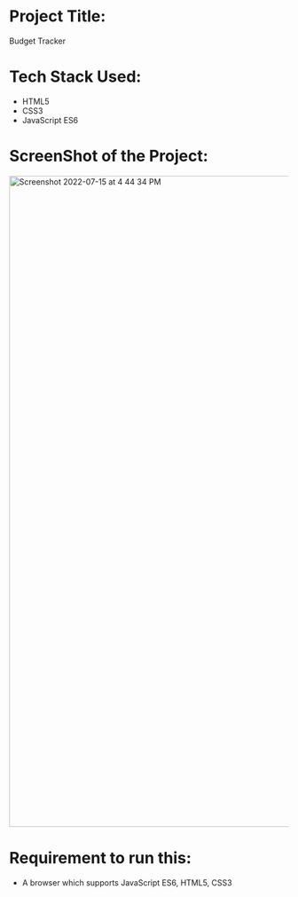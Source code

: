 # Project Title:
  Budget Tracker
  
# Tech Stack Used:
  - HTML5
  - CSS3
  - JavaScript ES6
 
# ScreenShot of the Project:

<img width="1174" alt="Screenshot 2022-07-15 at 4 44 34 PM" src="https://user-images.githubusercontent.com/77090462/179212744-099498c8-55b2-4b03-b8ff-5269866265f6.png">


# Requirement to run this:

 - A browser which supports JavaScript ES6, HTML5, CSS3

